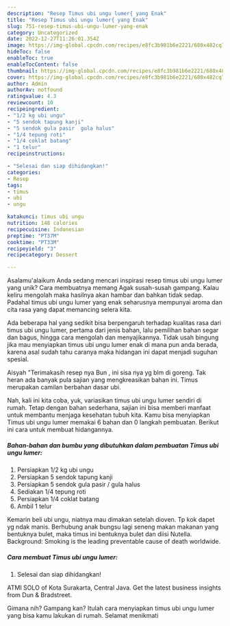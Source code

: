 ```yaml
---
description: "Resep Timus ubi ungu lumer{ yang Enak"
title: "Resep Timus ubi ungu lumer{ yang Enak"
slug: 751-resep-timus-ubi-ungu-lumer-yang-enak
category: Uncategorized
date: 2022-12-27T11:26:01.354Z
image: https://img-global.cpcdn.com/recipes/e8fc3b981b6e2221/680x482cq70/timus-ubi-ungu-lumer-foto-resep-utama.jpg
hideToc: false
enableToc: true
enableTocContent: false
thumbnail: https://img-global.cpcdn.com/recipes/e8fc3b981b6e2221/680x482cq70/timus-ubi-ungu-lumer-foto-resep-utama.jpg
cover: https://img-global.cpcdn.com/recipes/e8fc3b981b6e2221/680x482cq70/timus-ubi-ungu-lumer-foto-resep-utama.jpg
author: Admin
authorAv: notfound
ratingvalue: 4.3
reviewcount: 10
recipeingredient:
- "1/2 kg ubi ungu"
- "5 sendok tapung kanji"
- "5 sendok gula pasir  gula halus"
- "1/4 tepung roti"
- "1/4 coklat batang"
- "1 telur"
recipeinstructions:

- "Selesai dan siap dihidangkan!"
categories:
- Resep
tags:
- timus
- ubi
- ungu

katakunci: timus ubi ungu 
nutrition: 148 calories
recipecuisine: Indonesian
preptime: "PT37M"
cooktime: "PT33M"
recipeyield: "3"
recipecategory: Dessert

---
```



Asalamu'alaikum Anda sedang mencari inspirasi resep timus ubi ungu lumer yang unik? Cara membuatnya memang Agak susah-susah gampang. Kalau keliru mengolah maka hasilnya akan hambar dan bahkan tidak sedap. Padahal timus ubi ungu lumer yang enak seharusnya mempunyai aroma dan cita rasa yang dapat memancing selera kita.


Ada beberapa hal yang sedikit bisa berpengaruh terhadap kualitas rasa dari timus ubi ungu lumer, pertama dari jenis bahan, lalu pemilihan bahan segar dan bagus, hingga cara mengolah dan menyajikannya. Tidak usah bingung jika mau menyiapkan timus ubi ungu lumer enak di mana pun anda berada, karena asal sudah tahu caranya maka hidangan ini dapat menjadi suguhan spesial.

Aisyah &#34;Terimakasih resep nya Bun , ini sisa nya yg blm di goreng. Tak heran ada banyak pula sajian yang mengkreasikan bahan ini. Timus merupakan camilan berbahan dasar ubi.


Nah, kali ini kita coba, yuk, variasikan timus ubi ungu lumer sendiri di rumah. Tetap dengan bahan sederhana, sajian ini bisa memberi manfaat untuk membantu menjaga kesehatan tubuh kita. Kamu bisa menyiapkan Timus ubi ungu lumer memakai 6 bahan dan 0 langkah pembuatan. Berikut ini cara untuk membuat hidangannya.

<!--inarticleads1-->

##### Bahan-bahan dan bumbu yang dibutuhkan dalam pembuatan Timus ubi ungu lumer:

1. Persiapkan 1/2 kg ubi ungu
1. Persiapkan 5 sendok tapung kanji
1. Persiapkan 5 sendok gula pasir / gula halus
1. Sediakan 1/4 tepung roti
1. Persiapkan 1/4 coklat batang
1. Ambil 1 telur


Kemarin beli ubi ungu, niatnya mau dimakan setelah dioven. Tp kok dapet yg ndak manis. Berhubung anak bungsu lagi seneng makan makanan yang bentuknya bulet, maka timus ini bentuknya bulet dan diisi Nutella. Background: Smoking is the leading preventable cause of death worldwide. 

<!--inarticleads2-->

##### Cara membuat Timus ubi ungu lumer:


1. Selesai dan siap dihidangkan!

ATMI SOLO of Kota Surakarta, Central Java. Get the latest business insights from Dun &amp; Bradstreet. 

Gimana nih? Gampang kan? Itulah cara menyiapkan timus ubi ungu lumer yang bisa kamu lakukan di rumah. Selamat menikmati

